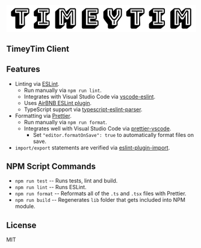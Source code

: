 ![](./timeytim.png)

## TimeyTim Client

## Features

* Linting via [ESLint](http://eslint.org/).
  * Run manually via `npm run lint`.
  * Integrates with Visual Studio Code via [vscode-eslint](https://github.com/Microsoft/vscode-eslint/).
  * Uses [AirBNB ESLint plugin](https://github.com/airbnb/javascript).
  * TypeScript support via [typescript-eslint-parser](https://github.com/eslint/typescript-eslint-parser).
* Formatting via [Prettier](https://github.com/prettier/prettier).
  * Run manually via `npm run format`.
  * Integrates well with Visual Studio Code via [prettier-vscode](https://github.com/prettier/prettier-vscode).
    * Set `"editor.formatOnSave": true` to automatically format files on save.
* `import/export` statements are verified via [eslint-plugin-import](https://github.com/benmosher/eslint-plugin-import).

## NPM Script Commands

* `npm run test` -- Runs tests, lint and build.
* `npm run lint` -- Runs ESLint.
* `npm run format` -- Reformats all of the `.ts` and `.tsx` files with Prettier.
* `npm run build` -- Regenerates `lib` folder that gets included into NPM module.

## License

MIT
